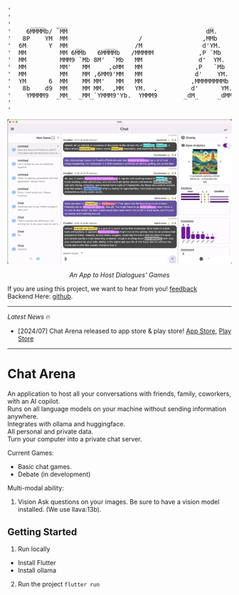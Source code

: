 
                                                                                     
<pre align="center">                                                                               
'                                                                                                 
'                                                                                                 
'     ____   ___                                      _                                           
'    6MMMMb/ `MM                                     dM.                                          
'   8P    YM  MM                   /                ,MMb                                          
'  6M      Y  MM  __      ___     /M                d'YM.    ___  __   ____   ___  __      ___    
'  MM         MM 6MMb   6MMMMb   /MMMMM            ,P `Mb    `MM 6MM  6MMMMb  `MM 6MMb   6MMMMb   
'  MM         MMM9 `Mb 8M'  `Mb   MM               d'  YM.    MM69 " 6M'  `Mb  MMM9 `Mb 8M'  `Mb  
'  MM         MM'   MM     ,oMM   MM              ,P   `Mb    MM'    MM    MM  MM'   MM     ,oMM  
'  MM         MM    MM ,6MM9'MM   MM              d'    YM.   MM     MMMMMMMM  MM    MM ,6MM9'MM  
'  YM      6  MM    MM MM'   MM   MM             ,MMMMMMMMb   MM     MM        MM    MM MM'   MM  
'   8b    d9  MM    MM MM.  ,MM   YM.  ,         d'      YM.  MM     YM    d9  MM    MM MM.  ,MM  
'    YMMMM9  _MM_  _MM_`YMMM9'Yb.  YMMM9       _dM_     _dMM__MM_     YMMMM9  _MM_  _MM_`YMMM9'Yb.
'                                                                                                 
'                                                                                                   
</pre>
<p align="center">
  <img src="https://github.com/jonnyjohnson1/chat-arena/blob/main/ui_screenshot.png" style="max-width: 100%; height: auto; max-height: 350px;" alt="UI Chat Debates" />
</p>
<p align="center">
  <em>An App to Host Dialogues' Games</em>
</p>

If you are using this project, we want to hear from you!
[feedback](https://tally.so/r/3yyQQ6)  
Backend Here: [github](https://github.com/jonnyjohnson1/topos-cli).

---

*Latest News* 🔥
- [2024/07] Chat Arena released to app store & play store! [App Store](https://testflight.apple.com/join/TTwkvdqW), [Play Store](https://play.google.com/store/apps/details?id=com.dialogues.ch)

---

# Chat Arena

An application to host all your conversations with friends, family, coworkers, with an AI copilot.  
Runs on all language models on your machine without sending information anywhere.  
Integrates with ollama and huggingface.  
All personal and private data.  
Turn your computer into a private chat server.  

Current Games:
- Basic chat games.
- Debate (in development)

Multi-modal ability:
1. Vision
Ask questions on your images. Be sure to have a vision model installed. (We use llava:13b).

## Getting Started

1. Run locally
- Install Flutter
- Install ollama

2. Run the project 
`flutter run`

